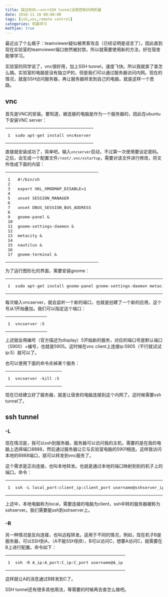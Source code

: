 ```yaml
---
title: 踩过的坑——vnc+SSH tunnel远程控制内网机器
date: 2018-11-10 00:00:00
tags: [ssh,vnc,remote control]
categories: 机器学习
mathjax: true
---    
```



最近出了个幺蛾子：teamviewer疑似被黑客攻击（已经证明是谣言了）。因此直到现在实验室的teamviewer端口依然被封禁。所以就需要使用新的方法，好在宿舍能够学习。

<!--more-->



实验室的同学说了，vnc很好用，加上SSH tunnel，速度飞快。所以我就查了查怎么搞。实验室的电脑是没有独立IP的，但是我们可以通过服务器访问内网。现在的情况，就是SSH访问服务器，再让服务器转发到自己的电脑，就是这样一个思路。

[](about:blank#vnc "vnc")vnc
----------------------------

首先是VNC的安装。要知道，被连接的电脑是作为一个服务器的，因此在ubuntu下安装VNC server：  

<table><tbody><tr><td class="gutter"><pre><span class="line">1</span><br></pre></td><td class="code"><pre><span class="line">sudo apt-get install vnc4server</span><br></pre></td></tr></tbody></table>

直接就安装成功了，简单吧。输入`vncserver`启动，不过第一次使用要设定密码。之后，会生成一个配置文件`/root/.vnc/xstartup`，需要对该文件进行修改，将文件改成下面的内容：  

<table><tbody><tr><td class="gutter"><pre><span class="line">1</span><br><span class="line">2</span><br><span class="line">3</span><br><span class="line">4</span><br><span class="line">5</span><br><span class="line">6</span><br><span class="line">7</span><br><span class="line">8</span><br><span class="line">9</span><br><span class="line">10</span><br><span class="line">11</span><br><span class="line">12</span><br><span class="line">13</span><br><span class="line">14</span><br><span class="line">15</span><br><span class="line">16</span><br><span class="line">17</span><br></pre></td><td class="code"><pre><span class="line">#!/bin/sh</span><br><span class="line"></span><br><span class="line">export XKL_XMODMAP_DISABLE=1  </span><br><span class="line"></span><br><span class="line">unset SESSION_MANAGER  </span><br><span class="line"></span><br><span class="line">unset DBUS_SESSION_BUS_ADDRESS  </span><br><span class="line"></span><br><span class="line">gnome-panel &amp;  </span><br><span class="line"></span><br><span class="line">gnome-settings-daemon &amp;  </span><br><span class="line"></span><br><span class="line">metacity &amp;  </span><br><span class="line"></span><br><span class="line">nautilus &amp;  </span><br><span class="line"></span><br><span class="line">gnome-terminal &amp;</span><br></pre></td></tr></tbody></table>

为了运行图形化的界面，需要安装gnome：  

<table><tbody><tr><td class="gutter"><pre><span class="line">1</span><br></pre></td><td class="code"><pre><span class="line">sudo apt-get install gnome-panel gnome-settings-daemon metacity nautilus gnome-terminal</span><br></pre></td></tr></tbody></table>

每次输入vncserver，就会监听一个新的端口，也就是创建了一个新的应用，这个号从1开始叠加。我们可以指定这个端口：  

<table><tbody><tr><td class="gutter"><pre><span class="line">1</span><br></pre></td><td class="code"><pre><span class="line">vncserver :5</span><br></pre></td></tr></tbody></table>

上述就会用编号（官方描述为display）5开始新的服务，对应的端口号是默认端口（5900）+编号，也就是5905。这时候在vnc client上连接ip:5905（不行就试试ip:5）就可以了。

也可以使用下面的命令杀掉某个服务：  

<table><tbody><tr><td class="gutter"><pre><span class="line">1</span><br></pre></td><td class="code"><pre><span class="line">vncserver -kill :5</span><br></pre></td></tr></tbody></table>

现在已经建立好了服务器，就差让宿舍的电脑连接到这个内网了。这时候需要ssh tunnel了。

[](about:blank#ssh-tunnel "ssh tunnel")ssh tunnel
-------------------------------------------------

### [](about:blank#L "-L")\-L

现在情况是，我可以ssh到服务器，服务器可以访问我的主机，需要的是在我的电脑上选择端口8888，然后通过服务器让它与实验室电脑的5901相连。这样我访问本地的8888端口，就可以转发到vnc服务了。

这个需求是正向连接，也叫本地转发。也就是通过本地的端口映射到别的机子上的端口。命令：  

<table><tbody><tr><td class="gutter"><pre><span class="line">1</span><br></pre></td><td class="code"><pre><span class="line">ssh -L local_port:client_ip:client_port username@sshserver_ip</span><br></pre></td></tr></tbody></table>

上述中，本地电脑称为local，需要连接的电脑为client，ssh中转的服务器被称为sshserver。我们需要能ssh到sshserver上。

### [](about:blank#R "-R")\-R

另一种情况是反向连接，也叫远程转发。适用于不同的情况，例如，现在机子B是服务器，可以SSH到A，（A不能SSH到B），B可以访问C，想要A访问C，就需要在B上进行配置。命令如下：  

<table><tbody><tr><td class="gutter"><pre><span class="line">1</span><br></pre></td><td class="code"><pre><span class="line">ssh -R A_ip:A_port:C_ip:C_port username@A_ip</span><br></pre></td></tr></tbody></table>

这样就让A的消息通过B转发到C了。

SSH tunnel还有很多其他用法，等需要的时候再去查怎么做吧。

